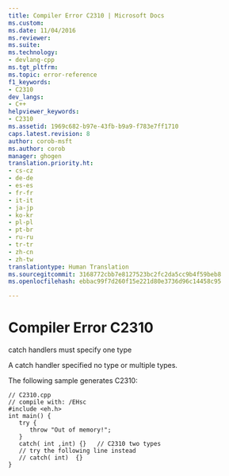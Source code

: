 ```yaml
---
title: Compiler Error C2310 | Microsoft Docs
ms.custom: 
ms.date: 11/04/2016
ms.reviewer: 
ms.suite: 
ms.technology:
- devlang-cpp
ms.tgt_pltfrm: 
ms.topic: error-reference
f1_keywords:
- C2310
dev_langs:
- C++
helpviewer_keywords:
- C2310
ms.assetid: 1969c682-b97e-43fb-b9a9-f783e7ff1710
caps.latest.revision: 8
author: corob-msft
ms.author: corob
manager: ghogen
translation.priority.ht:
- cs-cz
- de-de
- es-es
- fr-fr
- it-it
- ja-jp
- ko-kr
- pl-pl
- pt-br
- ru-ru
- tr-tr
- zh-cn
- zh-tw
translationtype: Human Translation
ms.sourcegitcommit: 3168772cbb7e8127523bc2fc2da5cc9b4f59beb8
ms.openlocfilehash: ebbac99f7d260f15e221d80e3736d96c14458c95

---
```

# Compiler Error C2310
catch handlers must specify one type  
  
 A catch handler specified no type or multiple types.  
  
 The following sample generates C2310:  
  
```  
// C2310.cpp  
// compile with: /EHsc  
#include <eh.h>  
int main() {  
   try {  
      throw "Out of memory!";  
   }  
   catch( int ,int) {}   // C2310 two types  
   // try the following line instead  
   // catch( int)  {}  
}  
```


<!--HONumber=Jan17_HO1-->


